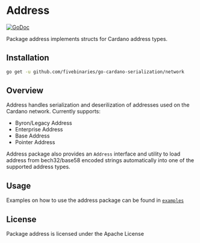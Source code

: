 # Address

[![GoDoc](https://godoc.org/github.com/fivebinaries/go-cardano-serialization/address?status.svg)](https://godoc.org/github.com/fivebinaries/go-cardano-serialization/address)

Package address implements structs for Cardano address types. 

## Installation

```bash
go get -u github.com/fivebinaries/go-cardano-serialization/network
```

## Overview 

Address handles serialization and deserilization of addresses used on the Cardano network. Currently supports:

- Byron/Legacy Address
- Enterprise Address
- Base Address
- Pointer Address

Address package also provides an `Address` interface and utility to load address from bech32/base58 encoded strings automatically into one of the supported address types.

## Usage 

Examples on how to use the address package can be found in [`examples`](../examples/address/)

## License
Package address is licensed under the Apache License